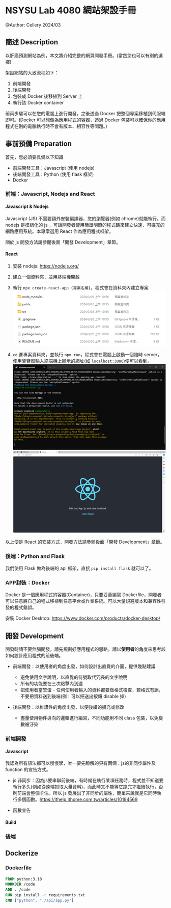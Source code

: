 # NSYSU Lab 4080 網站架設手冊
@Author: Cellery 2024/03

## 簡述 Description
以肝癌預測網站為例，本文將介紹完整的網頁開發手冊。(當然您也可以有別的選擇)

架設網站的大致流程如下：
1. 前端開發
2. 後端開發
3. 包裝成 Docker 後移植到 Server 上
4. 執行該 Docker container

前兩步驟可以在您的電腦上進行開發，之後透過 Docker 把整個專案移植到伺服端即可。(Docker 可以想像為應用程式的容器，透過 Docker 包裝可以確保你的應用程式在別的電腦執行時不會有版本、相容性等問題。)

## 事前預備 Preparation
首先，您必須要具備以下知識
- 前端開發工具：Javascript (使用 nodejs)
- 後端開發工具：Python (使用 flask 框架)
- Docker
     
### 前端：Javascript, Nodejs and React
#### Javascript & Nodejs
Javascript (JS) 不需要額外安裝編譯器，您的瀏覽器(例如 chrome)就能執行。而 nodejs 是模組化的 js ，可讓開發者使用簡單明瞭的程式碼來建立快速、可擴充的網路應用系統。本專案選用 React 作為應用程式框架。

關於 js 開發方法請參閱後面「開發 Development」章節。

#### React

1. 安裝 nodejs: https://nodejs.org/
2. 建立一個資料夾，並用終端機開啟
3. 執行 ```npx create-react-app {專案名稱}```，程式會在資料夾內建立專案
![](./img/image.png)

4. ```cd``` 進專案資料夾，並執行 ```npm run```，程式會在電腦上啟動一個臨時 server，使用瀏覽器輸入終端機上顯示的網址(如 ```localhost:3000```)便可以看到。
![](./img/image2.png)
![](./img/image3.png)

以上便是 React 的安裝方式，開發方法請參閱後面「開發 Development」章節。

### 後端：Python and Flask
我們使用 Flask 做為後端的 api 框架，直接 ```pip install flask``` 就可以了。

### APP封裝：Docker
Docker 是一個應用程式的容器(Container)，只要妥善編寫 Dockerfile，開發者可以任意將自己的程式移植到任意平台或作業系統。可以大量規避版本和兼容性引發的程式錯誤。

安裝 Docker Desktop: https://www.docker.com/products/docker-desktop/


## 開發 Development
開發時請不要無腦開發，請先規劃好應用程式的思路。請以**使用者**的角度來思考該如何設計應用程式的前後端。
- 前端開發：以使用者的角度出發，如何設計出直覺的介面，提供幾點建議
    - 避免使用文字說明，以直覺的符號取代冗長的文字說明
    - 所有的功能要在三次點擊內到達
    - 把使用者當笨蛋 - 任何使用者輸入的資料都要做格式檢查，若格式有誤，不要把資料送到後端(例：可以把送出按鈕 disable 掉)

- 後端開發：以維護性的角度出發，以便後續的擴充或修改
    - 盡量使用物件導向的邏輯進行編寫，不同功能用不同 class 包裝，以免變數被汙染

### 前端開發
#### Javascript
我認為所有語法都可以慢慢學，唯一要先瞭解的只有兩個：js的非同步屬性及function 的宣告方式。
- js 非同步：因為js要串聯前後端，有時候在執行某項任務時，程式並不知道要執行多久(例如從遠端抓取大量資料)，而此時又不能等它跑完才繼續執行，否則前端會整個卡住。所以 js 發展出了非同步的屬性，簡單來說就是它同時執行多個函數。https://ithelp.ithome.com.tw/articles/10194569

- 函數宣告


#### Build

### 後端

## Dockerize
### Dockerfile

```dockerfile
FROM python:3.10
WORKDIR /code
ADD . /code
RUN pip install -r requirements.txt
CMD ["python", "./api/app.py"]
```